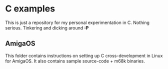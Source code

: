 # C examples

This is just a repository for my personal experimentation in C.
Nothing serious. Tinkering and dicking around **:P**

## AmigaOS

This folder contains instructions on setting up C cross-development in Linux for AmigaOS. It also contains sample source-code + m68k binaries.
